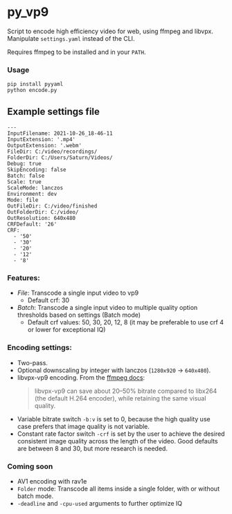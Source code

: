 # py_vp9
Script to encode high efficiency video for web, using ffmpeg and libvpx. Manipulate `settings.yaml` instead of the CLI.

Requires ffmpeg to be installed and in your `PATH`.

### Usage

```
pip install pyyaml
python encode.py
```

## Example settings file

```
---
InputFilename: 2021-10-26_18-46-11
InputExtension: '.mp4'
OutputExtension: '.webm'
FileDir: C:/video/recordings/
FolderDir: C:/Users/Saturn/Videos/
Debug: true
SkipEncoding: false
Batch: false
Scale: true
ScaleMode: lanczos
Environment: dev
Mode: file
OutFileDir: C:/video/finished
OutFolderDir: C:/video/
OutResolution: 640x480
CRFDefault: '26'
CRF:
  - '50'
  - '30'
  - '20'
  - '12'
  - '8'

```

### Features:
- _File_: Transcode a single input video to vp9
	- Default crf: 30
- _Batch_: Transcode a single input video to multiple quality option thresholds based on settings (Batch mode)
	- Default crf values: 50, 30, 20, 12, 8 (it may be preferable to use crf 4 or lower for exceptional IQ)


### Encoding settings:
- Two-pass.
- Optional downscaling by integer with lanczos (`1280x920` -> `640x480`).
- libvpx-vp9 encoding. From the [ffmpeg docs](https://trac.ffmpeg.org/wiki/Encode/VP9):
  >libvpx-vp9 can save about 20–50% bitrate compared to libx264 (the default H.264 encoder), while retaining the same visual quality.
- Variable bitrate switch `-b:v` is set to 0, because the high quality use case prefers that image quality is not variable.
- Constant rate factor switch `-crf` is set by the user to achieve the desired consistent image quality across the length of the video. Good defaults are between 8 and 30, but more research is needed.

### Coming soon
- AV1 encoding with rav1e
- `Folder` mode: Transcode all items inside a single folder, with or without batch mode.
- `-deadline` and `-cpu-used` arguments to further optimize IQ
